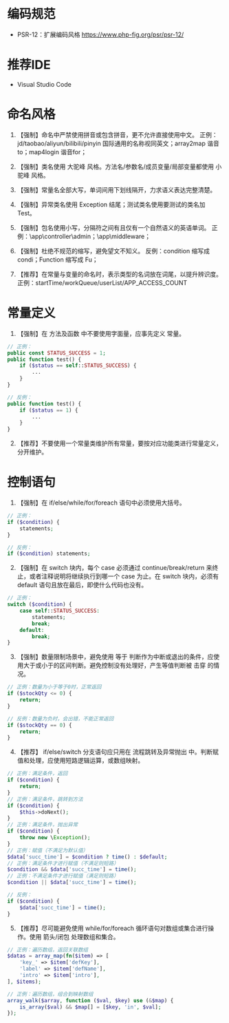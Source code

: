 # 编码规范

- PSR-12：扩展编码风格
  https://www.php-fig.org/psr/psr-12/

# 推荐IDE

- Visual Studio Code

# 命名风格
1. 【强制】命名中严禁使用拼音或包含拼音，更不允许直接使用中文。
正例：jd/taobao/aliyun/bilibili/pinyin 国际通用的名称视同英文；array2map 谐音to；map4login 谐音for；

2. 【强制】类名使用 大驼峰 风格。方法名/参数名/成员变量/局部变量都使用 小驼峰 风格。

3. 【强制】常量名全部大写，单词间用下划线隔开，力求语义表达完整清楚。

4. 【强制】异常类名使用 Exception 结尾；测试类名使用要测试的类名加 Test。

5. 【强制】包名使用小写，分隔符之间有且仅有一个自然语义的英语单词。
正例：\app\controller\admin；\app\middleware；

6. 【强制】杜绝不规范的缩写，避免望文不知义。
反例：condition 缩写成 condi；Function 缩写成 Fu；

7. 【推荐】在常量与变量的命名时，表示类型的名词放在词尾，以提升辨识度。
正例：startTime/workQueue/userList/APP_ACCESS_COUNT

# 常量定义

1. 【强制】在 方法及函数 中不要使用字面量，应事先定义 常量。
```php
// 正例：
public const STATUS_SUCCESS = 1;
public function test() {
    if ($status == self::STATUS_SUCCESS) {
        ...
    }
}

// 反例：
public function test() {
    if ($status == 1) {
        ...
    }
}
```

2. 【推荐】不要使用一个常量类维护所有常量，要按对应功能类进行常量定义，分开维护。

# 控制语句

1. 【强制】在 if/else/while/for/foreach 语句中必须使用大括号。
```php
// 正例：
if ($condition) {
    statements;
}

// 反例：
if ($condition) statements;
```

2. 【强制】在 switch 块内，每个 case 必须通过 continue/break/return 来终止，或者注释说明将继续执行到哪一个 case 为止。在 switch 块内，必须有 default 语句且放在最后，即使什么代码也没有。
```php
// 正例：
switch ($condition) {
    case self::STATUS_SUCCESS:
        statements;
        break;
    default:
        break;
}
```

3. 【强制】数量限制场景中，避免使用 等于 判断作为中断或退出的条件，应使用大于或小于的区间判断。避免控制没有处理好，产生等值判断被 击穿 的情况。
```php
// 正例：数量为小于等于0时，正常返回
if ($stockQty <= 0) {
    return;
}

// 反例：数量为负时，会出错，不能正常返回
if ($stockQty == 0) {
    return;
}
```

4. 【推荐】 if/else/switch 分支语句应只用在 流程跳转及异常抛出 中。判断赋值和处理，应使用短路逻辑运算，或数组映射。
```php
// 正例：满足条件，返回
if ($condition) {
    return;
}
// 正例：满足条件，跳转到方法
if ($condition) {
    $this->doNext();
}
// 正例：满足条件，抛出异常
if ($condition) {
    throw new \Exception();
}
// 正例：赋值（不满足为默认值）
$data['succ_time'] = $condition ? time() : $default;
// 正例：满足条件才进行赋值（不满足则短路）
$condition && $data['succ_time'] = time();
// 正例：不满足条件才进行赋值（满足则短路）
$condition || $data['succ_time'] = time();

// 反例：
if ($condition) {
    $data['succ_time'] = time();
}
```

5. 【推荐】尽可能避免使用 while/for/foreach 循环语句对数组或集合进行操作。使用 箭头/闭包 处理数组和集合。
```php
// 正例：遍历数组，返回关联数组
$datas = array_map(fn($item) => [
    'key_' => $item['defKey'],
    'label' => $item['defName'],
    'intro' => $item['intro'],
], $items);

// 正例：遍历数组，组合到映射数组
array_walk($array, function ($val, $key) use (&$map) {
    is_array($val) && $map[] = [$key, 'in', $val];
});
```
